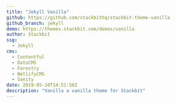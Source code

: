 ```yaml
---
title: "Jekyll Vanilla"
github: https://github.com/stackbithq/stackbit-theme-vanilla
github_branch: jekyll
demo: https://themes.stackbit.com/demos/vanilla
author: Stackbit
ssg:
  - Jekyll
cms:
  - Contentful
  - DatoCMS
  - Forestry
  - NetlifyCMS
  - Sanity
date: 2019-05-10T14:51:58Z
description: "Vanilla a vanilla theme for Stackbit"
---
```

